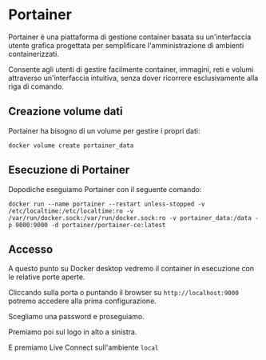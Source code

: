 # Portainer

Portainer è una piattaforma di gestione container basata
su un'interfaccia utente grafica progettata per semplificare
l'amministrazione di ambienti containerizzati.

Consente agli utenti di gestire facilmente container, 
immagini, reti e volumi attraverso un'interfaccia intuitiva,
senza dover ricorrere esclusivamente alla riga di comando. 

## Creazione volume dati

Portainer ha bisogno di un volume per gestire i propri dati:

`docker volume create portainer_data`

## Esecuzione di Portainer

Dopodiche eseguiamo Portainer con il seguente comando:

`docker run --name portainer --restart unless-stopped -v /etc/localtime:/etc/localtime:ro -v /var/run/docker.sock:/var/run/docker.sock:ro -v portainer_data:/data -p 9000:9000 -d portainer/portainer-ce:latest`

## Accesso

A questo punto su Docker desktop vedremo il container in
esecuzione con le relative porte aperte.

Cliccando sulla porta o puntando il browser su 
`http://localhost:9000`
potremo accedere alla prima configurazione.

Scegliamo una password e proseguiamo.

Premiamo poi sul logo in alto a sinistra.

E premiamo Live Connect sull'ambiente `local`
